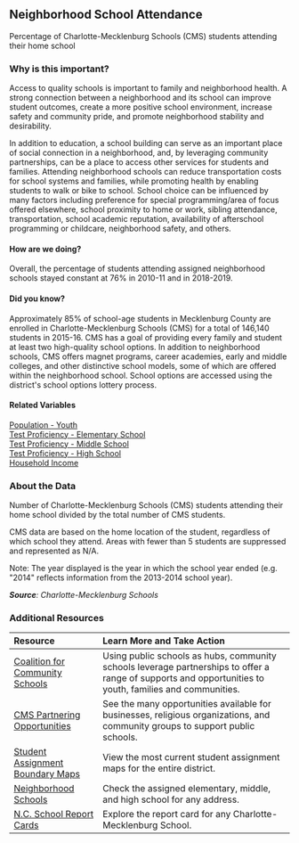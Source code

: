 ## Neighborhood School Attendance 
Percentage of Charlotte-Mecklenburg Schools (CMS) students attending their home school

### Why is this important?
Access to quality schools is important to family and neighborhood health. A strong connection between a neighborhood and its school can improve student outcomes, create a more positive school environment, increase safety and community pride, and promote neighborhood stability and desirability.  

In addition to education, a school building can serve as an important place of social connection in a neighborhood, and, by leveraging community partnerships, can be a place to access other services for students and families. Attending neighborhood schools can reduce transportation costs for school systems and families, while promoting health by enabling students to walk or bike to school. School choice can be influenced by many factors including preference for special programming/area of focus offered elsewhere, school proximity to home or work, sibling attendance, transportation, school academic reputation, availability of afterschool programming or childcare, neighborhood safety, and others.


#### How are we doing?
Overall, the percentage of students attending assigned neighborhood schools stayed constant at 76% in 2010-11 and in 2018-2019. 

#### Did you know?
Approximately 85% of school-age students in Mecklenburg County are enrolled in Charlotte-Mecklenburg Schools (CMS) for a total of 146,140 students in 2015-16. CMS has a goal of providing every family and student at least two high-quality school options. In addition to neighborhood schools, CMS offers magnet programs, career academies, early and middle colleges, and other distinctive school models, some of which are offered within the neighborhood school. School options are accessed using the district's school options lottery process.

#### Related Variables
<a href="javascript:void(0)" onclick="model.metricId = 'm12'">Population - Youth</a>  
<a href="javascript:void(0)" onclick="model.metricId = 'm62'">Test Proficiency - Elementary School</a>  
<a href="javascript:void(0)" onclick="model.metricId = 'm63'">Test Proficiency - Middle School</a>  
<a href="javascript:void(0)" onclick="model.metricId = 'm64'">Test Proficiency - High School</a>  
<a href="javascript:void(0)" onclick="model.metricId = 'm37'">Household Income</a>  


### About the Data
Number of Charlotte-Mecklenburg Schools (CMS) students attending their home school divided by the total number of CMS students. 

CMS data are based on the home location of the student, regardless of which school they attend. Areas with fewer than 5 students are suppressed and represented as N/A.

Note: The year displayed is the year in which the school year ended (e.g. "2014" reflects information from the 2013-2014 school year).  

_**Source**: Charlotte-Mecklenburg Schools_

### Additional Resources
|Resource | Learn More and Take Action | 
|:--- | :--- |
|[Coalition for Community Schools](http://www.communityschools.org/)|Using public schools as hubs, community schools leverage partnerships to offer a range of supports and opportunities to youth, families and communities.
|[CMS Partnering Opportunities](http://www.cms.k12.nc.us/cmsdepartments/vp/Pages/PartneringOpportunities.aspx)|See the many opportunities available for businesses, religious organizations, and community groups to support public schools.
|[Student Assignment Boundary Maps](http://www.cms.k12.nc.us/cmsdepartments/StudentPlacement/Pages/BoundaryMaps.aspx)| View the most current student assignment maps for the entire district.
|[Neighborhood Schools](http://mcmap.org/geoportal/?q=schools-home)| Check the assigned elementary, middle, and high school for any address.
|[N.C. School Report Cards](https://ncreports.ondemand.sas.com/src/?county=Mecklenburg)| Explore the report card for any Charlotte-Mecklenburg School.
